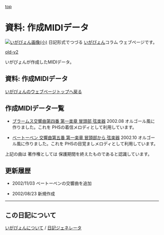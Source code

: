 [top](https://igapyon.github.io/diary/) 

資料: 作成MIDIデータ
=====================================================================================================
[![いがぴょん画像(小)](https://igapyon.github.io/diary/images/iga200306s.jpg "いがぴょん")](https://igapyon.github.io/diary/memo/memoigapyon.html) 日記形式でつづる [いがぴょん](https://igapyon.github.io/diary/memo/memoigapyon.html)コラム ウェブページです。

[old-v2](memosound-orig.html)

いがぴょんが作成したMIDIデータ。

## 資料: 作成MIDIデータ

[いがぴょんのウェブページトップへ戻る](../../index.html)

## 作成MIDIデータ一覧

* [ブラームス交響曲第四番 第一楽章 冒頭部 弦楽器](../../image/sound/BrahmsS4M1.mid) 2002.08
  オルゴール風に作りました。これを PHSの着信メロディとして利用しています。
  
* [ベートーベン 交響曲第五番 第一楽章 冒頭部から 弦楽器](../../image/sound/BeethovenSym5Mov1.mid) 2002.10
  オルゴール風に作りました。これを PHSの目覚ましメロディとして利用しています。

上記の曲は 著作権としては 保護期間を終えたものであると認識しています。

## 更新履歴

* 2002/11/03 ベートーベンの交響曲を追加
  
* 2002/08/23 新規作成

----------------------------------------------------------------------------------------------------

## この日記について
[いがぴょんについて](https://igapyon.github.io/diary/memo/memoigapyon.html) / [日記ジェネレータ](https://github.com/igapyon/igapyonv3)
